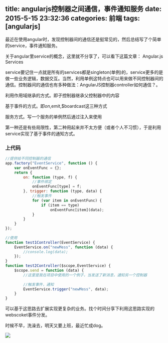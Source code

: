 title: angularjs控制器之间通信，事件通知服务
date: 2015-5-15 23:32:36
categories: 前端
tags: [angularjs]
---
<!--22-->
<!--more-->

最近在使用angular时，发现控制器间的通信还是挺常见的，然后总结写了个简单的service，事件通知服务。

关于angular里service的概念，这里就不分享了，可以看下这篇文章： Angular.js Services

service要记住一点就是所有的services都是singleton(单例)的，service更多的是做一些业务逻辑，数据交互。当然，利用单例这特点也可以用来做不同控制器间的通信。控制器间的通信也有多种做法：AngularJS控制器controller如何通信？。

利用作用域继承的方式。即子控制器继承父控制器中的内容

基于事件的方式。即$on,$emit,$boardcast这三种方式

服务方式。写一个服务的单例然后通过注入来使用

第一种还是有些局限性，第二种用起来并不太方便（或者个人不习惯），于是利用service实现了基于事件的通知方式。

### 上代码
```javascript
//提供给不同控制器的通信
app.factory("EventService", function () {
    var onEventFunc = {};
    return {
        on: function (type, f) {
            //事件绑定
            onEventFunc[type] = f;
        }, trigger: function (type, data) {
            //触发事件
            for (var item in onEventFunc) {
                if (item == type)
                    onEventFunc[item](data);
            }
        }
    }
});
 
//使用
function test1Controller(EventService) {
    EventService.on("newMess", function (data) {
        //console.log(data);
    });
}
function test2Controller($scope,EventService) {
    $scope.send = function (data) {
        //这里是我在项目中使用的一个例子，当发送了新消息，通知另一个控制器
 
        //触发事件，通知
        EventService.trigger("newMess", data);
    }
}
```

可以基于这思路去扩展实现更复杂的业务。找个时间分享下利用这思路实现的webscoket事件分发。


时候不早，洗澡去，明天又要上班，最近忙成dog。


![](/imgs/1431267587649000000.png)